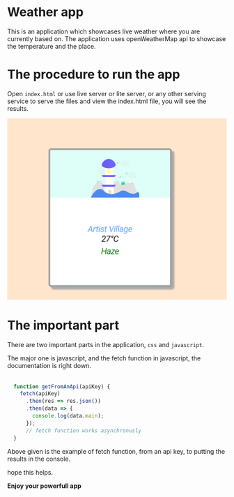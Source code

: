 # Weather app

This is an application which showcases live weather where you are currently based on. The application uses openWeatherMap api to showcase the temperature and the place.

# The procedure to run the app

Open `index.html` or use live server or lite server, or any other serving service to serve the files and view the index.html file, you will see the results.

![screenshot](screenshot.PNG)

# The important part

There are two important parts in the application, `css` and `javascript`.

The major one is javascript, and the fetch function in javascript, the documentation is right down.

```javascript

  function getFromAnApi(apiKey) {
    fetch(apiKey)
      .then(res => res.json())
      .then(data => {
        console.log(data.main);
      });
      // fetch function works asynchronusly
  }

```
Above given is the example of fetch function, from an api key, to putting the results in the console.

hope this helps.

<b>Enjoy your powerfull app</b>